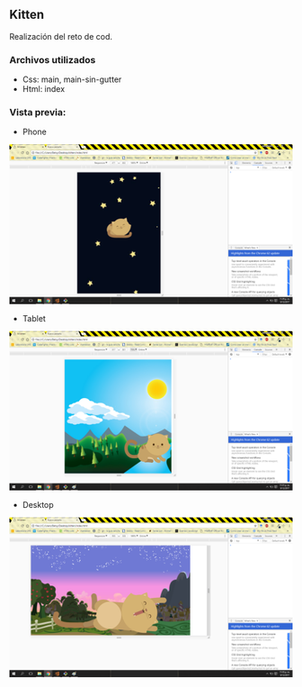 ## Kitten

Realización del reto de cod.

### Archivos utilizados

+ Css: main, main-sin-gutter
+ Html: index

### Vista previa:
+ Phone

!['Phone'](assets/img/img-1.png)

+ Tablet

!['Phone'](assets/img/img-2.png)

+ Desktop

!['Phone'](assets/img/img-3.png)
